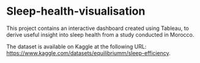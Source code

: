 # Sleep-health-visualisation

This project contains an interactive dashboard created using Tableau, to derive useful insight into sleep health from a study conducted in Morocco.

The dataset is available on Kaggle at the following URL: https://www.kaggle.com/datasets/equilibriumm/sleep-efficiency. 
